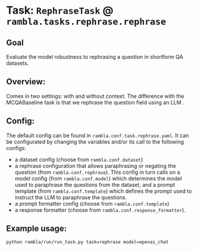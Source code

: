 # Task: `RephraseTask` @ `rambla.tasks.rephrase.rephrase`

## Goal
Evaluate the model robustness to rephrasing a question in shortform QA datasets.

## Overview: 
Comes in two settings: with and without context. The difference with the MCQABaseline task is that we rephrase the question field using an LLM .

## Config:
The default config can be found in `rambla.conf.task.rephrase.yaml`. It can be configurated by changing the variables and/or its call to the following configs:
- a dataset config (choose from `rambla.conf.dataset`)
- a rephrase configuration that allows paraphrasing or negating the question (from `rambla.conf.rephrase`). This config in turn calls on a model config (from `rambla.conf.model`) which determines the model used to paraphrase the questions from the dataset, and a prompt template (from `rambla.conf.template`) which defines the prompt used to instruct the LLM to paraphrase the questions.
- a prompt formatter config (choose from `rambla.conf.template`)
- a response formatter (choose from `rambla.conf.response_formatter`).

## Example usage:
```bash
python rambla/run/run_task.py task=rephrase model=openai_chat
```